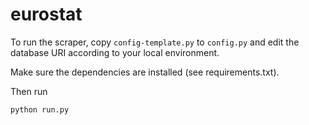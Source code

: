 eurostat
========

To run the scraper, copy ``config-template.py`` to ``config.py`` and edit
the database URI according to your local environment.

Make sure the dependencies are installed (see requirements.txt).

Then run

    python run.py

